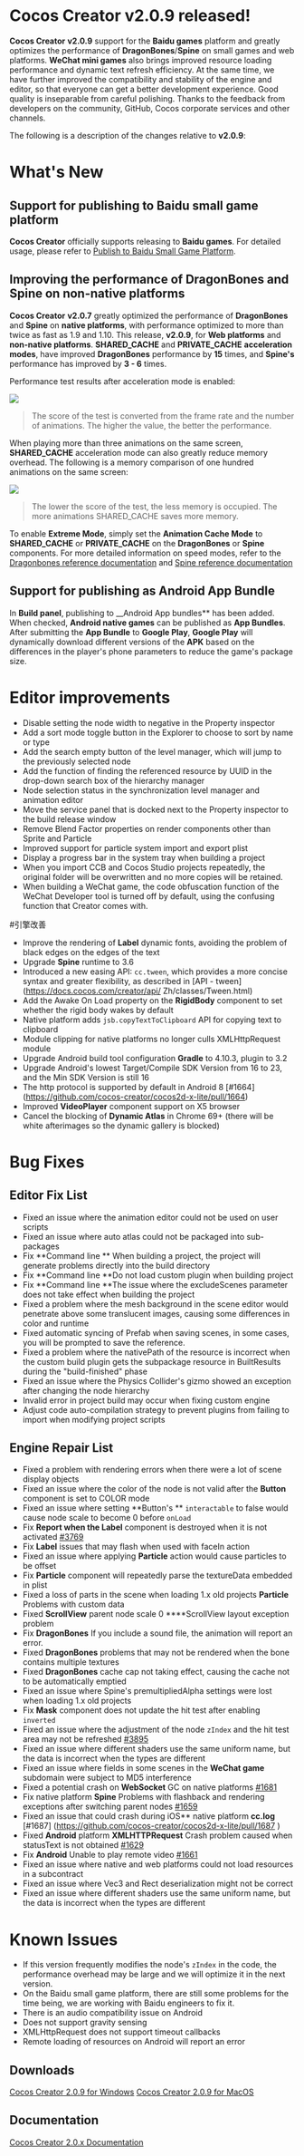 # Cocos Creator v2.0.9 released!
__Cocos Creator__ __v2.0.9__ support for the **Baidu games** platform and greatly optimizes the performance of **DragonBones**/**Spine** on small games and web platforms. **WeChat mini games** also brings improved resource loading performance and dynamic text refresh efficiency. At the same time, we have further improved the compatibility and stability of the engine and editor, so that everyone can get a better development experience. Good quality is inseparable from careful polishing. Thanks to the feedback from developers on the community, GitHub, Cocos corporate services and other channels.

The following is a description of the changes relative to __v2.0.9__:

# What's New

## Support for publishing to Baidu small game platform

__Cocos Creator__ officially supports releasing to __Baidu games__. For detailed usage, please refer to [Publish to Baidu Small Game Platform](https://docs.cocos.com/creator/manual/en/publish/publish-baidugame.html).

## Improving the performance of DragonBones and Spine on non-native platforms

__Cocos Creator__ __v2.0.7__ greatly optimized the performance of __DragonBones__ and __Spine__ on **native platforms**, with performance optimized to more than twice as fast as 1.9 and 1.10. This release, __v2.0.9__, for **Web platforms** and **non-native platforms**. **SHARED_CACHE** and **PRIVATE_CACHE** **acceleration modes**, have improved **DragonBones** performance by **15** times, and **Spine's** performance has improved by **3 - 6** times.

Performance test results after acceleration mode is enabled:

![](https://d2mxuefqeaa7sj.cloudfront.net/s_37139874B14595506173FAFBA5A8940D8F22E79506816B4BCD08BDDACC9CF8A3_1550049670008_image.png)

> The score of the test is converted from the frame rate and the number of animations. The higher the value, the better the performance.

When playing more than three animations on the same screen, **SHARED_CACHE** acceleration mode can also greatly reduce memory overhead. The following is a memory comparison of one hundred animations on the same screen:

![](https://d2mxuefqeaa7sj.cloudfront.net/s_37139874B14595506173FAFBA5A8940D8F22E79506816B4BCD08BDDACC9CF8A3_1550051516233_image.png)

> The lower the score of the test, the less memory is occupied. The more animations SHARED_CACHE saves more memory.

To enable **Extreme Mode**, simply set the __Animation Cache Mode__ to **SHARED_CACHE** or **PRIVATE_CACHE** on the **DragonBones** or **Spine** components. For more detailed information on speed modes, refer to the [Dragonbones reference documentation](https://docs.cocos2d-x.org/creator/manual/en/components/dragonbones.html) and [Spine reference documentation](https://docs.cocos2d-x.org/creator/manual/en/components/spine.html)

## Support for publishing as Android App Bundle

In **Build panel**, publishing to __Android App bundles** has been added. When checked, __Android native games__ can be published as __App Bundles__. After submitting the __App Bundle__ to __Google Play__, __Google Play__ will dynamically download different versions of the __APK__ based on the differences in the player's phone parameters to reduce the game's package size.

# Editor improvements

- Disable setting the node width to negative in the Property inspector
- Add a sort mode toggle button in the Explorer to choose to sort by name or type
- Add the search empty button of the level manager, which will jump to the previously selected node
- Add the function of finding the referenced resource by UUID in the drop-down search box of the hierarchy manager
- Node selection status in the synchronization level manager and animation editor
- Move the service panel that is docked next to the Property inspector to the build release window
- Remove Blend Factor properties on render components other than Sprite and Particle
- Improved support for particle system import and export plist
- Display a progress bar in the system tray when building a project
- When you import CCB and Cocos Studio projects repeatedly, the original folder will be overwritten and no more copies will be retained.
- When building a WeChat game, the code obfuscation function of the WeChat Developer tool is turned off by default, using the confusing function that Creator comes with.

#引擎改善
- Improve the rendering of **Label** dynamic fonts, avoiding the problem of black edges on the edges of the text
- Upgrade **Spine** runtime to 3.6
- Introduced a new easing API: `cc.tween`, which provides a more concise syntax and greater flexibility, as described in [API - tween] (https://docs.cocos.com/creator/api/ Zh/classes/Tween.html)
- Add the Awake On Load property on the **RigidBody** component to set whether the rigid body wakes by default
- Native platform adds `jsb.copyTextToClipboard` API for copying text to clipboard
- Module clipping for native platforms no longer culls XMLHttpRequest module
- Upgrade Android build tool configuration **Gradle** to 4.10.3, plugin to 3.2
- Upgrade Android's lowest Target/Compile SDK Version from 16 to 23, and the Min SDK Version is still 16
- The http protocol is supported by default in Android 8 [#1664] (https://github.com/cocos-creator/cocos2d-x-lite/pull/1664)
- Improved **VideoPlayer** component support on X5 browser
- Cancel the blocking of **Dynamic Atlas** in Chrome 69+ (there will be white afterimages so the dynamic gallery is blocked)

# Bug Fixes

## Editor Fix List
- Fixed an issue where the animation editor could not be used on user scripts
- Fixed an issue where auto atlas could not be packaged into sub-packages
- Fix **Command line ** When building a project, the project will generate problems directly into the build directory
- Fix **Command line **Do not load custom plugin when building project
- Fix **Command line **The issue where the excludeScenes parameter does not take effect when building the project
- Fixed a problem where the mesh background in the scene editor would penetrate above some translucent images, causing some differences in color and runtime
- Fixed automatic syncing of Prefab when saving scenes, in some cases, you will be prompted to save the reference.
- Fixed a problem where the nativePath of the resource is incorrect when the custom build plugin gets the subpackage resource in BuiltResults during the "build-finished" phase
- Fixed an issue where the Physics Collider's gizmo showed an exception after changing the node hierarchy
- Invalid error in project build may occur when fixing custom engine
- Adjust code auto-compilation strategy to prevent plugins from failing to import when modifying project scripts

## Engine Repair List

- Fixed a problem with rendering errors when there were a lot of scene display objects
- Fixed an issue where the color of the node is not valid after the **Button** component is set to COLOR mode
- Fixed an issue where setting **Button's ** `interactable` to false would cause node scale to become 0 before `onLoad`
- Fix **Report when the Label** component is destroyed when it is not activated [#3769](https://github.com/cocos-creator/engine/pull/3769)
- Fix **Label** issues that may flash when used with faceIn action
- Fixed an issue where applying **Particle** action would cause particles to be offset
- Fix **Particle** component will repeatedly parse the textureData embedded in plist
- Fixed a loss of parts in the scene when loading 1.x old projects **Particle** Problems with custom data
- Fixed **ScrollView** parent node scale 0 ****ScrollView layout exception problem
- Fix **DragonBones** If you include a sound file, the animation will report an error.
- Fixed **DragonBones** problems that may not be rendered when the bone contains multiple textures
- Fixed **DragonBones** cache cap not taking effect, causing the cache not to be automatically emptied
- Fixed an issue where Spine's premultipliedAlpha settings were lost when loading 1.x old projects
- Fix **Mask** component does not update the hit test after enabling `inverted`
- Fixed an issue where the adjustment of the node `zIndex` and the hit test area may not be refreshed [#3895](https://github.com/cocos-creator/engine/pull/3895)
- Fixed an issue where different shaders use the same uniform name, but the data is incorrect when the types are different
- Fixed an issue where fields in some scenes in the **WeChat game** subdomain were subject to MD5 interference
- Fixed a potential crash on **WebSocket** GC on native platforms [#1681](https://github.com/cocos-creator/cocos2d-x-lite/pull/1681)
- Fix native platform **Spine** Problems with flashback and rendering exceptions after switching parent nodes [#1659](https://github.com/cocos-creator/cocos2d-x-lite/pull/1659)
- Fixed an issue that could crash during iOS** native platform **cc.log** [#1687] (https://github.com/cocos-creator/cocos2d-x-lite/pull/1687 )
- Fixed **Android** platform **XMLHTTPRequest** Crash problem caused when statusText is not obtained [#1629](https://github.com/cocos-creator/cocos2d-x-lite/pull/1629)
- Fix **Android** Unable to play remote video [#1661](https://github.com/cocos-creator/cocos2d-x-lite/pull/1661)
- Fixed an issue where native and web platforms could not load resources in a subcontract
- Fixed an issue where Vec3 and Rect deserialization might not be correct
- Fixed an issue where different shaders use the same uniform name, but the data is incorrect when the types are different

# Known Issues
- If this version frequently modifies the node's `zIndex` in the code, the performance overhead may be large and we will optimize it in the next version.
- On the Baidu small game platform, there are still some problems for the time being, we are working with Baidu engineers to fix it.
- There is an audio compatibility issue on Android
- Does not support gravity sensing
- XMLHttpRequest does not support timeout callbacks
- Remote loading of resources on Android will report an error



## Downloads
[Cocos Creator 2.0.9 for Windows](http://cocos2d-x.org/filedown/CocosCreator_v2.0.9_win)
[Cocos Creator 2.0.9 for MacOS](http://cocos2d-x.org/filedown/CocosCreator_v2.0.9_mac)

## Documentation
[Cocos Creator 2.0.x Documentation](https://docs.cocos2d-x.org/creator/manual/en/)
